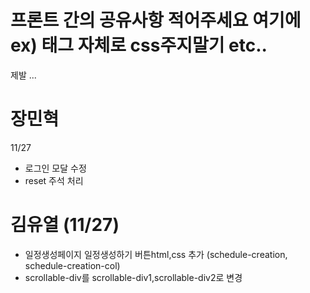 # 프론트 간의 공유사항 적어주세요 여기에 ex) 태그 자체로 css주지말기 etc..

제발 ...

# 장민혁

11/27

- 로그인 모달 수정
- reset 주석 처리

# 김유열 (11/27)

- 일정생성페이지 일정생성하기 버튼html,css 추가 (schedule-creation, schedule-creation-col)
- scrollable-div를 scrollable-div1,scrollable-div2로 변경

